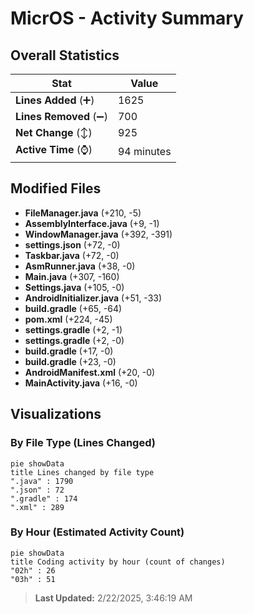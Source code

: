 # MicrOS - Activity Summary 

## Overall Statistics

| Stat                   | Value                                                             |
| ---------------------- | ----------------------------------------------------------------- |
| **Lines Added** (➕)   | 1625                                          |
| **Lines Removed** (➖) | 700                                        |
| **Net Change** (↕)    | 925                |
| **Active Time** (⌚)   | 94 minutes |


## Modified Files
- **FileManager.java** (+210, -5)
- **AssemblyInterface.java** (+9, -1)
- **WindowManager.java** (+392, -391)
- **settings.json** (+72, -0)
- **Taskbar.java** (+72, -0)
- **AsmRunner.java** (+38, -0)
- **Main.java** (+307, -160)
- **Settings.java** (+105, -0)
- **AndroidInitializer.java** (+51, -33)
- **build.gradle** (+65, -64)
- **pom.xml** (+224, -45)
- **settings.gradle** (+2, -1)
- **settings.gradle** (+2, -0)
- **build.gradle** (+17, -0)
- **build.gradle** (+23, -0)
- **AndroidManifest.xml** (+20, -0)
- **MainActivity.java** (+16, -0)

## Visualizations

### By File Type (Lines Changed)

```mermaid
pie showData
title Lines changed by file type
".java" : 1790
".json" : 72
".gradle" : 174
".xml" : 289
```

### By Hour (Estimated Activity Count)

```mermaid
pie showData
title Coding activity by hour (count of changes)
"02h" : 26
"03h" : 51
```


> **Last Updated:** 2/22/2025, 3:46:19 AM